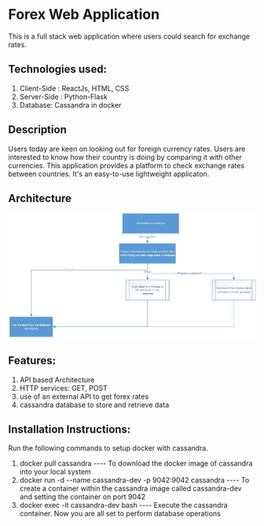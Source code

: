 # Forex Web Application

This is a full stack web application where users could search for exchange rates.

## Technologies used: 
  1) Client-Side : ReactJs, HTML, CSS
  2) Server-Side :  Python-Flask
  3) Database: Cassandra in docker

## Description
  Users today are keen on looking out for foreign currency rates. Users are interested to know how their country is doing by comparing it with other currencies.
  This application provides a platform to check exchange rates between countries. It's an easy-to-use lightweight applicaton. 
  
## Architecture

  ![Architecture Diagram](https://github.com/ViswanathanAR96/forex-app/blob/master/Architecture%20diagram.jpg)

## Features:
  1) API based Architecture
  2) HTTP services: GET, POST
  3) use of an external API to get forex rates
  4) cassandra database to store and retrieve data
  
## Installation Instructions:
  Run the following commands to setup docker with cassandra. 
  1) docker pull cassandra                                          ---- To download the docker image of cassandra into your local system
  2) docker run -d --name cassandra-dev -p 9042:9042 cassandra      ---- To create a container within the cassandra image called cassandra-dev and setting the container on port 9042
  3) docker exec -it cassandra-dev bash                             ---- Execute the cassandra container. Now you are all set to perform database operations
  

  
